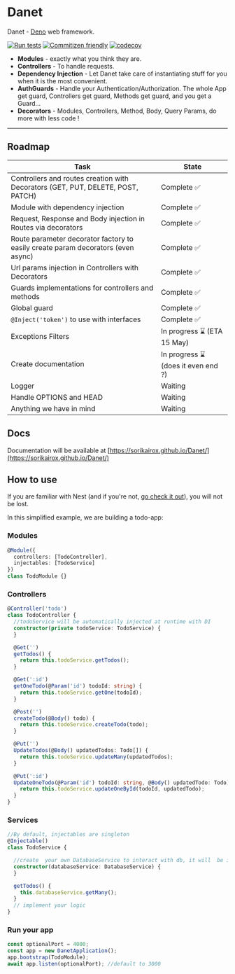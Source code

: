 # Danet 

Danet - [Deno](https://github.com/denoland) web framework.

[![Run tests](https://github.com/Sorikairox/Danet/actions/workflows/run-tests.yml/badge.svg)](https://github.com/Sorikairox/Danet/actions/workflows/run-tests.yml)
[![Commitizen friendly](https://img.shields.io/badge/commitizen-friendly-brightgreen.svg)](http://commitizen.github.io/cz-cli/)
[![codecov](https://codecov.io/gh/Sorikairox/Danet/branch/main/graph/badge.svg?token=R6WXVC669Z)](https://codecov.io/gh/Sorikairox/Danet)

- **Modules** - exactly what you think they are.
- **Controllers** - To handle requests.
- **Dependency Injection** - Let Danet take care of instantiating stuff for you when it is the most convenient.
- **AuthGuards** - Handle your Authentication/Authorization. The whole App get guard, Controllers get guard, Methods get guard, and you get a Guard...
- **Decorators** - Modules, Controllers, Method, Body, Query Params, do more with less code !

---

## Roadmap

| Task                                                                             | State                              |
|----------------------------------------------------------------------------------|------------------------------------|
| Controllers and routes creation with Decorators (GET, PUT, DELETE, POST, PATCH)  | Complete ✅                         |
| Module with dependency injection                                                 | Complete ✅                         |
| Request, Response and Body injection in Routes via decorators                    | Complete ✅                         |
| Route parameter decorator factory to easily create param decorators (even async) | Complete ✅                         |
| Url params injection in Controllers with Decorators                              | Complete ✅                         |
| Guards implementations for controllers and methods                               | Complete ✅                         |
| Global guard                                                                     | Complete ✅                         |
| `@Inject('token')` to use with interfaces                                        | Complete ✅                         |
| Exceptions Filters                                                               | In progress ⌛ (ETA 15 May) |
| Create documentation                                                             | In progress ⌛ (does it even end ?) |
| Logger                                                                           | Waiting                            |
| Handle OPTIONS and HEAD                                                          | Waiting                            |
| Anything we have in mind                                                         | Waiting                            |


## Docs

Documentation will be available at [https://sorikairox.github.io/Danet/](https://sorikairox.github.io/Danet/)

## How to use

If you are familiar with Nest (and if you're not, [go check it out](https://nestjs.com/)), you will not be lost.

In this simplified example, we are building a todo-app: 

### Modules

```ts
@Module({
  controllers: [TodoController],
  injectables: [TodoService]
})
class TodoModule {}
```


### Controllers

```ts
@Controller('todo')
class TodoController {
  //todoService will be automatically injected at runtime with DI
  constructor(private todoService: TodoService) {
  }

  @Get('')
  getTodos() {
    return this.todoService.getTodos();
  }

  @Get(':id')
  getOneTodo(@Param('id') todoId: string) {
    return this.todoService.getOne(todoId);
  }

  @Post('')
  createTodo(@Body() todo) {
    return this.todoService.createTodo(todo);
  }

  @Put('')
  UpdateTodos(@Body() updatedTodos: Todo[]) {
    return this.todoService.updateMany(updatedTodos);
  }

  @Put(':id')
  UpdateOneTodo(@Param('id') todoId: string, @Body() updatedTodo: Todo) {
    return this.todoService.updateOneById(todoId, updatedTodo);
  }
}
```


### Services

```ts
//By default, injectables are singleton
@Injectable()
class TodoService {

  //create  your own DatabaseService to interact with db, it will  be injected
  constructor(databaseService: DatabaseService) {
  }

  getTodos() {
    this.databaseService.getMany();
  }
  // implement your logic
}
```


### Run your app

```ts
const optionalPort = 4000; 
const app = new DanetApplication();
app.bootstrap(TodoModule);
await app.listen(optionalPort); //default to 3000
```

